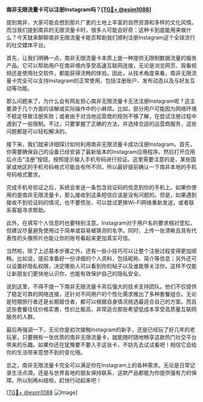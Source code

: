 **南非无限流量卡可以注册Instagram吗？[[TG💪+ @esim1088](https://t.me/s/esim1088)]**

提到南非，大家可能会想到那片广袤的土地上丰富的自然资源和多样的文化风情。而当我们提到南非的无限流量卡时，很多人可能会好奇：这种卡到底能用来做什么？今天就来聊聊南非无限流量卡能否帮助我们顺利注册Instagram这个全球流行的社交媒体平台。

首先，让我们明确一点，南非无限流量卡本质上是一种提供无限制数据流量的服务产品。它可以帮助用户在南非境内享受高速互联网连接，无论是浏览网页、观看视频还是使用社交软件，都能获得流畅的体验。因此，从技术角度来看，南非无限流量卡完全可以支持Instagram的正常使用，包括注册账户、发布动态以及与好友互动等功能。

那么问题来了，为什么会有网友担心南非无限流量卡无法注册Instagram呢？这主要源于几个方面的误解或实际操作中的小麻烦。比如，部分用户可能因为网络环境不稳定导致注册失败；或者由于对当地运营商的规则不够了解，在尝试注册过程中遇到了一些限制。不过，只要掌握了正确的方法，并选择合适的运营商服务，这些问题都是可以轻松解决的。

接下来，我们就来详细探讨如何利用南非无限流量卡成功注册Instagram。首先，你需要确保自己的设备已经安装了最新版本的Instagram应用程序。然后打开应用后点击“注册”按钮，按照提示输入手机号码进行验证。这里需要注意的是，某些国家或地区的手机号码格式可能会有所不同，所以最好提前确认一下南非本地的手机号码格式要求。

完成手机号验证之后，系统会发送一条包含验证码的信息到你的手机上。如果你使用的是南非无限流量卡，那么接收到这条短信应该是没有问题的。但是，如果遇到接收不到验证码的情况，也不要慌张，可以尝试更换Wi-Fi网络重新发送，或者联系客服寻求帮助。

此外，在填写个人信息时也要特别注意。Instagram对于用户名的要求相对宽松，但建议尽量避免使用过于简单或容易被猜测的名字。同时，上传一张清晰且具有代表性的头像照片也能让你的账号看起来更加真实可信。

当然啦，除了上述基本步骤之外，还有一些小技巧可以让整个注册过程变得更加顺畅。比如说，提前准备好一份详细的个人资料，包括昵称、简介等信息；另外还可以设置好隐私权限，决定哪些人可以看到你的帖子以及谁能够关注你。这样不仅能让新朋友们更快地认识你，也能有效保护自己的隐私安全。

说到这里，不得不提一下南非无限流量卡背后强大的技术支持团队。他们不仅提供了稳定可靠的网络连接，还针对不同用户的个性化需求推出了多种套餐组合。无论是短期旅行者还是长期居住者，都可以根据自身情况挑选最适合自己的方案。而且这些套餐往往价格实惠，性价比极高，非常适合那些希望低成本享受高质量互联网服务的人群。

最后再强调一下，无论你是初次接触Instagram的新手，还是已经玩了好几年的老玩家，只要拥有一张优质的南非无限流量卡，就能随时随地畅享这款热门社交平台带来的乐趣。如果你还在犹豫要不要入手这张卡，不妨先去试试看吧！相信它会给你的生活带来意想不到的变化哦。

总之，南非无限流量卡完全可以满足你在Instagram上的各种需求。无论是日常记录生活点滴，还是与世界各地的朋友保持联系，这款产品都能为你提供强有力的保障。所以别再纠结啦，赶快行动起来吧！

[[TG💪+ @esim1088](https://t.me/s/esim1088) ![Image](https://i.postimg.cc/4NQfJmqS/Snipaste-2025-05-13-00-14-12.png)]